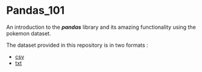 # Pandas_101

An introduction to the __*pandas*__ library and its amazing functionality using the pokemon dataset.

The dataset provided in this repository is in two formats :
* [csv](https://github.com/saurabhchopda/Pandas_101/blob/master/pokemon_data.csv) 
* [txt](https://github.com/saurabhchopda/Pandas_101/blob/master/pokemon_data.txt)
